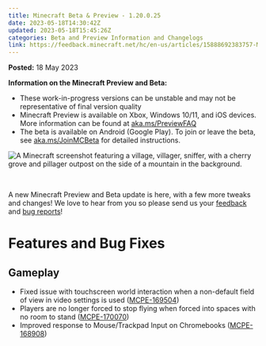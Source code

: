 ```yaml
---
title: Minecraft Beta & Preview - 1.20.0.25
date: 2023-05-18T14:30:42Z
updated: 2023-05-18T15:45:26Z
categories: Beta and Preview Information and Changelogs
link: https://feedback.minecraft.net/hc/en-us/articles/15888692383757-Minecraft-Beta-Preview-1-20-0-25
---
```


**Posted:** 18 May 2023

**Information on the Minecraft Preview and Beta:**

-   These work-in-progress versions can be unstable and may not be representative of final version quality
-   Minecraft Preview is available on Xbox, Windows 10/11, and iOS devices. More information can be found at [aka.ms/PreviewFAQ](https://aka.ms/PreviewFAQ)
-   The beta is available on Android (Google Play). To join or leave the beta, see [aka.ms/JoinMCBeta](https://aka.ms/JoinMCBeta) for detailed instructions.

![A Minecraft screenshot featuring a village, villager, sniffer, with a cherry grove and pillager outpost on the side of a mountain in the background.](https://feedback.minecraft.net/hc/article_attachments/15888568053389)

 

A new Minecraft Preview and Beta update is here, with a few more tweaks and changes! We love to hear from you so please send us your [feedback](https://aka.ms/MC120Feedback) and [bug reports](https://bugs.mojang.com/)!

# **Features and Bug Fixes**

## **Gameplay**

-   Fixed issue with touchscreen world interaction when a non-default field of view in video settings is used ([MCPE-169504](https://bugs.mojang.com/browse/MCPE-169504))
-   Players are no longer forced to stop flying when forced into spaces with no room to stand ([MCPE-170070](https://bugs.mojang.com/browse/MCPE-170070))
-   Improved response to Mouse/Trackpad Input on Chromebooks ([MCPE-168908](https://bugs.mojang.com/browse/MCPE-168908))
